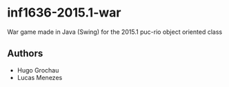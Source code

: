 # inf1636-2015.1-war
War game made in Java (Swing) for the 2015.1 puc-rio object oriented class

## Authors
* Hugo Grochau
* Lucas Menezes
